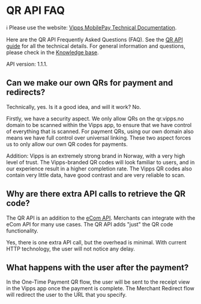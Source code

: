 <!-- START_METADATA
---
title: QR API Frequently Asked Questions
sidebar_label: FAQ
sidebar_position: 45
description: Frequently asked questions for the QR API.
pagination_next: null
pagination_prev: null
---
END_METADATA -->

# QR API FAQ

<!-- START_COMMENT -->
ℹ️ Please use the website:
[Vipps MobilePay Technical Documentation](https://developer.vippsmobilepay.com/docs/APIs/qr-api).
<!-- END_COMMENT -->

Here are the QR API Frequently Asked Questions (FAQ).
See the [QR API guide](qr-api-guide.md) for all the technical details.
For general information and questions, please check in the
[Knowledge base](https://developer.vippsmobilepay.com/docs/knowledge-base/).

API version: 1.1.1.


## Can we make our own QRs for payment and redirects?

Technically, yes. Is it a good idea, and will it work? No.

Firstly, we have a security aspect. We only allow QRs on the qr.vipps.no domain to be scanned within the Vipps app, to ensure that we have control of everything that is scanned. For payment QRs, using our own domain also means we have full control over universal linking. These two aspect forces us to only allow our own QR codes for payments.

Addition: Vipps is an extremely strong brand in Norway, with a very high level of
trust. The Vipps-branded QR codes will look familiar to users, and in our
experience result in a higher completion rate. The Vipps QR codes also contain very little data, have good contrast and are very reliable to scan.

## Why are there extra API calls to retrieve the QR code?

The QR API is an addition to the
[eCom API](https://developer.vippsmobilepay.com/docs/APIs/ecom-api).
Merchants can integrate with the eCom API for many use cases.
The QR API adds "just" the QR code functionality.

Yes, there is one extra API call, but the overhead is minimal.
With current HTTP technology, the user will not notice any delay.

## What happens with the user after the payment?

In the One-Time Payment QR flow, the user will be sent to the receipt view in the Vipps app once the payment is complete. The Merchant Redirect flow will redirect the user to the URL that you specify.
